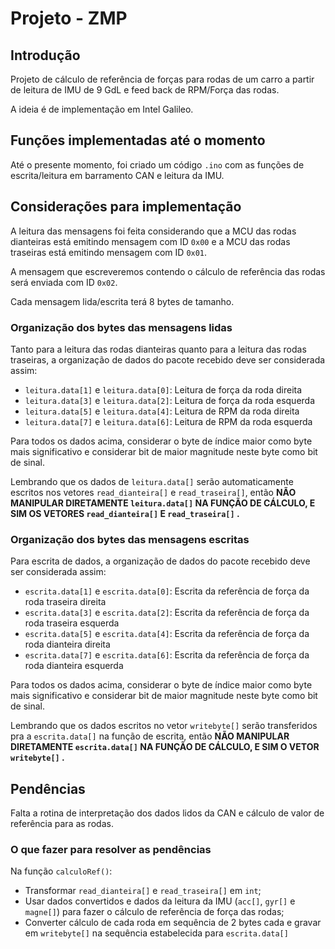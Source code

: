 # Projeto - ZMP

## Introdução

Projeto de cálculo de referência de forças para rodas de um carro a partir de leitura de IMU de 9 GdL e feed back de RPM/Força das rodas.

A ideia é de implementação em Intel Galileo.

## Funções implementadas até o momento

Até o presente momento, foi criado um código ```.ino``` com as funções de escrita/leitura em barramento CAN e leitura da IMU. 

## Considerações para implementação

A leitura das mensagens foi feita considerando que a MCU das rodas dianteiras está emitindo mensagem com ID ```0x00``` e a MCU das rodas traseiras está emitindo mensagem com ID ```0x01```.

A mensagem que escreveremos contendo o cálculo de referência das rodas será enviada com ID ```0x02```.

Cada mensagem lida/escrita terá 8 bytes de tamanho.

### Organização dos bytes das mensagens lidas

Tanto para a leitura das rodas dianteiras quanto para a leitura das rodas traseiras, a organização de dados do pacote recebido deve ser considerada assim:

* ```leitura.data[1]``` e ```leitura.data[0]```: Leitura de força da roda direita
* ```leitura.data[3]``` e ```leitura.data[2]```: Leitura de força da roda esquerda
* ```leitura.data[5]``` e ```leitura.data[4]```: Leitura de RPM da roda direita
* ```leitura.data[7]``` e ```leitura.data[6]```: Leitura de RPM da roda esquerda

Para todos os dados acima, considerar o byte de índice maior como byte mais significativo e considerar bit de maior magnitude neste byte como bit de sinal.

Lembrando que os dados de ```leitura.data[]``` serão automaticamente escritos nos vetores ```read_dianteira[]``` e ```read_traseira[]```, então **NÃO MANIPULAR DIRETAMENTE ```leitura.data[]``` NA FUNÇÃO DE CÁLCULO, E SIM OS VETORES ```read_dianteira[]``` E ```read_traseira[]``` .**

### Organização dos bytes das mensagens escritas

Para escrita de dados, a organização de dados do pacote recebido deve ser considerada assim:

* ```escrita.data[1]``` e ```escrita.data[0]```: Escrita da referência de força da roda traseira direita
* ```escrita.data[3]``` e ```escrita.data[2]```: Escrita da referência de força da roda traseira esquerda
* ```escrita.data[5]``` e ```escrita.data[4]```: Escrita da referência de força da roda dianteira direita
* ```escrita.data[7]``` e ```escrita.data[6]```: Escrita da referência de força da roda dianteira esquerda

Para todos os dados acima, considerar o byte de índice maior como byte mais significativo e considerar bit de maior magnitude neste byte como bit de sinal.

Lembrando que os dados escritos no vetor ```writebyte[]``` serão transferidos pra a ```escrita.data[]``` na função de escrita, então **NÃO MANIPULAR DIRETAMENTE ```escrita.data[]``` NA FUNÇÃO DE CÁLCULO, E SIM O VETOR ```writebyte[]``` .**

## Pendências

Falta a rotina de interpretação dos dados lidos da CAN e cálculo de valor de referência para as rodas.

### O que fazer para resolver as pendências

Na função ```calculoRef()```:
* Transformar ```read_dianteira[]``` e ```read_traseira[]``` em ```int```;
* Usar dados convertidos e dados da leitura da IMU (```acc[]```, ```gyr[]``` e ```magne[]```) para fazer o cálculo de referência de força das rodas;
* Converter cálculo de cada roda em sequência de 2 bytes cada e gravar em ```writebyte[]``` na sequência estabelecida para ```escrita.data[]```
